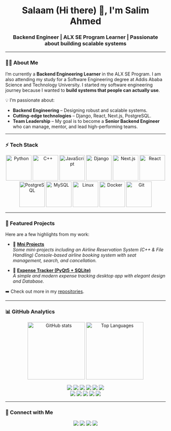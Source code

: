 <!-- Profile Banner -->
<h1 align="center">Salaam (Hi there) 👋, I'm Salim Ahmed</h1>
<h3 align="center">Backend Engineer | ALX SE Program Learner | Passionate about building scalable systems</h3>

---

<!-- About Me -->
### 👨‍💻 About Me  
I’m currently a **Backend Engineering Learner** in the ALX SE Program. I am also attending my study for a Software Engineering degree at Addis Ababa Science and Technology University.
I started my software engineering journey because I wanted to **build systems that people can actually use**.  

💡 I’m passionate about:
- **Backend Engineering** – Designing robust and scalable systems.  
- **Cutting-edge technologies** – Django, React, Next.js, PostgreSQL.  
- **Team Leadership** – My goal is to become a **Senior Backend Engineer** who can manage, mentor, and lead high-performing teams.  

---

<!-- Tech Stack -->
### ⚡ Tech Stack

<p align="center">
  <!-- Languages -->
  <img src="https://cdn.jsdelivr.net/gh/devicons/devicon/icons/python/python-original.svg" alt="Python" width="80" height="80"/>
  <img src="https://cdn.jsdelivr.net/gh/devicons/devicon/icons/cplusplus/cplusplus-original.svg" alt="C++" width="80" height="80"/>
  <img src="https://cdn.jsdelivr.net/gh/devicons/devicon/icons/javascript/javascript-original.svg" alt="JavaScript" width="80" height="80"/>
  
  <!-- Frameworks -->
  <img src="https://cdn.jsdelivr.net/gh/devicons/devicon/icons/django/django-plain.svg" alt="Django" width="80" height="80"/>
  <img src="https://cdn.jsdelivr.net/gh/devicons/devicon/icons/nextjs/nextjs-original.svg" alt="Next.js" width="80" height="80"/>
  <img src="https://cdn.jsdelivr.net/gh/devicons/devicon/icons/react/react-original.svg" alt="React" width="80" height="80"/><br />
  
  <!-- Databases -->
  <img src="https://cdn.jsdelivr.net/gh/devicons/devicon/icons/postgresql/postgresql-original.svg" alt="PostgreSQL" width="80" height="80"/>
  <img src="https://cdn.jsdelivr.net/gh/devicons/devicon/icons/mysql/mysql-original.svg" alt="MySQL" width="80" height="80"/>
  
  <!-- Tools -->
  <img src="https://cdn.jsdelivr.net/gh/devicons/devicon/icons/linux/linux-original.svg" alt="Linux" width="80" height="80"/>
  <img src="https://cdn.jsdelivr.net/gh/devicons/devicon/icons/docker/docker-original.svg" alt="Docker" width="80" height="80"/>
  <img src="https://cdn.jsdelivr.net/gh/devicons/devicon/icons/git/git-original.svg" alt="Git" width="80" height="80"/>
</p>

---

<!-- Projects -->
### 🚀 Featured Projects  

Here are a few highlights from my work:

- 🔗 [**Mni Projects**](https://github.com/salimhabeshawi/Mini-Projects.git)  
   *Some mini-projects including an Airline Reservation System (C++ & File Handling) Console-based airline booking system with seat management, search, and cancellation.*  

- 🔗 [**Expense Tracker (PyQt5 + SQLite)**](https://github.com/salimhabeshawi/SHANZ-Expenses.git)  
   *A simple and modern expense tracking desktop app with elegant design and Database.*  

➡️ Check out more in my [repositories](https://github.com/salimhabeshawi?tab=repositories).  

---

<!-- GitHub Stats -->
### 📊 GitHub Analytics  

<p align="center">
  <img height="180em" src="https://github-readme-stats.vercel.app/api?username=yourusername&show_icons=true&theme=tokyonight&count_private=true" alt="GitHub stats"/>
  <img height="180em" src="https://github-readme-stats.vercel.app/api/top-langs/?username=yourusername&layout=compact&theme=tokyonight" alt="Top Languages"/>
</p>

<p align="center">
  <!-- Languages -->
  <img src="https://img.shields.io/badge/Python-3670A0?style=for-the-badge&logo=python&logoColor=ffdd54"/>
  <img src="https://img.shields.io/badge/C++-00599C?style=for-the-badge&logo=cplusplus&logoColor=white"/>
  <img src="https://img.shields.io/badge/JavaScript-F7DF1E?style=for-the-badge&logo=javascript&logoColor=black"/>
  
  <!-- Frameworks -->
  <img src="https://img.shields.io/badge/Django-092E20?style=for-the-badge&logo=django&logoColor=white"/>
  <img src="https://img.shields.io/badge/Next.js-000000?style=for-the-badge&logo=nextdotjs&logoColor=white"/>
  <img src="https://img.shields.io/badge/React-20232A?style=for-the-badge&logo=react&logoColor=61DAFB"/><br />
  
  <!-- Databases -->
  <img src="https://img.shields.io/badge/PostgreSQL-316192?style=for-the-badge&logo=postgresql&logoColor=white"/>
  <img src="https://img.shields.io/badge/MySQL-005C84?style=for-the-badge&logo=mysql&logoColor=white"/>
  
  <!-- Tools -->
  <img src="https://img.shields.io/badge/Linux-FCC624?style=for-the-badge&logo=linux&logoColor=black"/>
  <img src="https://img.shields.io/badge/Docker-2496ED?style=for-the-badge&logo=docker&logoColor=white"/>
  <img src="https://img.shields.io/badge/Git-F05032?style=for-the-badge&logo=git&logoColor=white"/>
</p>

---

<!-- Connect -->
### 🤝 Connect with Me  

<p align="center">
  <a href="https://linkedin.com/in/salimhabeshawi"><img src="https://img.shields.io/badge/LinkedIn-blue?style=for-the-badge&logo=linkedin"/></a>
  <a href="mailto:salimhabeshawi@gmail.com"><img src="https://img.shields.io/badge/Gmail-red?style=for-the-badge&logo=gmail&logoColor=white"/></a>
  <a href="https://twitter.com/salimhabeshawi"><img src="https://img.shields.io/badge/Twitter-black?style=for-the-badge&logo=twitter&logoColor=1DA1F2"/></a>
  <a href="https://t.me/salimhabeshawi"><img src="https://img.shields.io/badge/Telegram-2CA5E0?style=for-the-badge&logo=telegram&logoColor=white"/></a>
</p>
